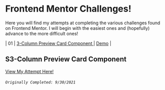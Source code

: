 # Frontend Mentor Challenges!

Here you will find my attempts at completing the various challenges found on Frontend Mentor. I will begin with the easiest ones and (hopefully) advance to the more difficult ones!

| 01 | [3-Column Preview Card Component ](https://github.com/Epitome87/front-end-mentor-journey/tree/main/3-column-preview-card-component-main) | [Demo](https://epitome87.github.io/front-end-mentor-journey/3-column-preview-card-component-main/) |

## S3-Column Preview Card Component

[View My Attempt Here!](https://epitome87.github.io/front-end-mentor-journey/3-column-preview-card-component-main/)

###### `Originally Completed: 9/30/2021`
